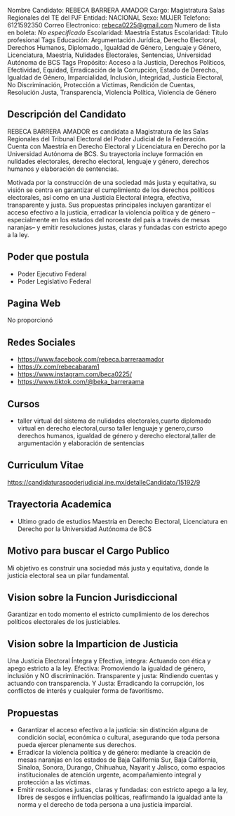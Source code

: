 Nombre Candidato: REBECA BARRERA AMADOR
Cargo: Magistratura Salas Regionales del TE del PJF
Entidad: NACIONAL
Sexo: MUJER
Telefono: 6121592350
Correo Electronico: rebeca0225@gmail.com
Numero de lista en boleta: *No especificado*
Escolaridad: Maestría
Estatus Escolaridad: Título profesional
Tags Educación: Argumentación Jurídica, Derecho Electoral, Derechos Humanos, Diplomado., Igualdad de Género, Lenguaje y Género, Licenciatura, Maestría, Nulidades Electorales, Sentencias, Universidad Autónoma de BCS
Tags Propósito: Acceso a la Justicia, Derechos Políticos, Efectividad, Equidad, Erradicación de la Corrupción, Estado de Derecho., Igualdad de Género, Imparcialidad, Inclusión, Integridad, Justicia Electoral, No Discriminación, Protección a Víctimas, Rendición de Cuentas, Resolución Justa, Transparencia, Violencia Política, Violencia de Género


## Descripción del Candidato 

REBECA BARRERA AMADOR es candidata a Magistratura de las Salas Regionales del Tribunal Electoral del Poder Judicial de la Federación. Cuenta con Maestría en Derecho Electoral y Licenciatura en Derecho por la Universidad Autónoma de BCS. Su trayectoria incluye formación en nulidades electorales, derecho electoral, lenguaje y género, derechos humanos y elaboración de sentencias.

Motivada por la construcción de una sociedad más justa y equitativa, su visión se centra en garantizar el cumplimiento de los derechos políticos electorales, así como en una Justicia Electoral íntegra, efectiva, transparente y justa. Sus propuestas principales incluyen garantizar el acceso efectivo a la justicia, erradicar la violencia política y de género –especialmente en los estados del noroeste del país a través de mesas naranjas– y emitir resoluciones justas, claras y fundadas con estricto apego a la ley.


## Poder que postula

- Poder Ejecutivo Federal
- Poder Legislativo Federal


## Pagina Web

No proporcionó


## Redes Sociales

- https://www.facebook.com/rebeca.barreraamador
- https://x.com/rebecabaram1
- https://www.instagram.com/beca0225/
- https://www.tiktok.com/@beka_barreraama


## Cursos

- taller virtual del sistema de nulidades electorales,cuarto diplomado virtual en derecho electoral,curso taller lenguaje y genero,curso derechos humanos, igualdad de género y derecho electoral,taller de argumentación y elaboración de sentencias


## Curriculum Vitae

https://candidaturaspoderjudicial.ine.mx/detalleCandidato/15192/9


## Trayectoria Academica

- Ultimo grado de estudios Maestría en Derecho Electoral, Licenciatura en Derecho por la Universidad Autónoma de BCS


## Motivo para buscar el Cargo Publico

Mi objetivo es construir una sociedad más justa y equitativa, donde la justicia electoral sea un pilar fundamental.


## Vision sobre la Funcion Jurisdiccional

Garantizar en todo momento el estricto cumplimiento de los derechos políticos electorales de los justiciables.


## Vision sobre la Imparticion de Justicia

Una Justicia Electoral Íntegra y Efectiva, integra: Actuando con ética y apego estricto a la ley. Efectiva: Promoviendo la igualdad de género, inclusión y NO discriminación. Transparente y justa: Rindiendo cuentas y actuando con transparencia. Y Justa: Erradicando la corrupción, los conflictos de interés y cualquier forma de favoritismo.


## Propuestas

- Garantizar el acceso efectivo a la justicia: sin distinción alguna de condición social, económica o cultural, asegurando que toda persona pueda ejercer plenamente sus derechos.
- Erradicar la violencia política y de género: mediante la creación de mesas naranjas en los estados de Baja California Sur, Baja California, Sinaloa, Sonora, Durango, Chihuahua, Nayarit y Jalisco, como espacios institucionales de atención urgente, acompañamiento integral y protección a las víctimas.
- Emitir resoluciones justas, claras y fundadas: con estricto apego a la ley, libres de sesgos e influencias políticas, reafirmando la igualdad ante la norma y el derecho de toda persona a una justicia imparcial.

